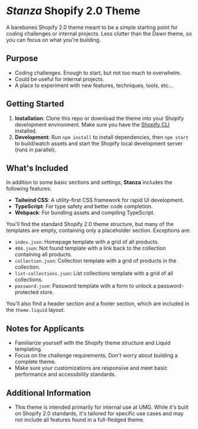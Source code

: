# *Stanza* Shopify 2.0 Theme

A barebones Shopify 2.0 theme meant to be a simple starting point for coding challenges or internal projects. Less clutter than the Dawn theme, so you can focus on what you're building.

## Purpose

- Coding challenges. Enough to start, but not too much to overwhelm.
- Could be useful for internal projects.
- A place to experiment with new features, techniques, tools, etc...

## Getting Started

1. **Installation**: Clone this repo or download the theme into your Shopify development environment. Make sure you have the [Shopify CLI](https://shopify.dev/themes/tools/cli) installed.
2. **Development**: Run `npm install` to install dependencies, then `npm start` to build/watch assets and start the Shopify local development server (runs in parallel).

## What's Included

In addition to some basic sections and settings, **Stanza** includes the following features:

- **Tailwind CSS**: A utility-first CSS framework for rapid UI development.
- **TypeScript**: For type safety and better code completion.
- **Webpack**: For bundling assets and compiling TypeScript.

You'll find the standard Shopify 2.0 theme structure, but many of the templates are empty, containing only a placeholder section. Exceptions are:
- `index.json`: Homepage template with a grid of all products.
- `404.json`: Not found template with a link back to the collection containing all products.
- `collection.json`: Collection template with a grid of products in the collection.
- `list-collections.json`: List collections template with a grid of all collections.
- `password.json`: Password template with a form to unlock a password-protected store.

You'll also find a header section and a footer section, which are included in the `theme.liquid` layout.

## Notes for Applicants

- Familiarize yourself with the Shopify theme structure and Liquid templating.
- Focus on the challenge requirements. Don't worry about building a complete theme.
- Make sure your customizations are responsive and meet basic performance and accessibility standards.

## Additional Information

- This theme is intended primarily for internal use at UMG. While it's built on Shopify 2.0 standards, it's tailored for specific use cases and may not include all features found in a full-fledged theme.

